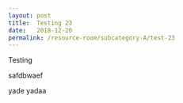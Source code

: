 ```yaml
---
layout: post
title:  Testing 23
date:   2018-12-20
permalink: /resource-room/subcategory-A/test-23
---
```


Testing 

safdbwaef

yade yadaa
